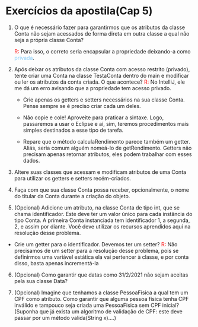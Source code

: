 # Exercícios da apostila(Cap 5)
1. O que é necessário fazer para garantirmos que os atributos da classe Conta não sejam acessados de forma direta em outra classe a qual não seja a própria classe Conta?

   <span style="color:red">R:</span> Para isso, o correto seria encapsular a propriedade deixando-a como <span style="color:lightskyblue">privada</span>.


2. Após deixar os atributos da classe Conta com acesso restrito (privado), tente criar uma Conta na classe TestaConta dentro do main e modificar ou ler os atributos da conta criada. O que acontece?
   <span style="color:red">R:</span> No IntelliJ, ele me dá um erro avisando que a propriedade tem acesso privado.

    - Crie apenas os getters e setters necessários na sua classe Conta. Pense sempre se é preciso criar cada um deles.

    - Não copie e cole! Aproveite para praticar a sintaxe. Logo, passaremos a usar o Eclipse e aí, sim, teremos procedimentos mais simples destinados a esse tipo de tarefa.

    - Repare que o método calculaRendimento parece também um getter. Aliás, seria comum alguém nomeá-lo de getRendimento. Getters não precisam apenas retornar atributos, eles podem trabalhar com esses dados.



3. Altere suas classes que acessam e modificam atributos de uma Conta para utilizar os getters e setters recém-criados.



4. Faça com que sua classe Conta possa receber, opcionalmente, o nome do titular da Conta durante a criação do objeto.



5. (Opcional) Adicione um atributo, na classe Conta de tipo int, que se chama identificador. Este deve ter um valor único para cada instância do tipo Conta. A primeira Conta instanciada tem identificador 1, a segunda, 2, e assim por diante. Você deve utilizar os recursos aprendidos aqui na resolução desse problema.


- Crie um getter para o identificador. Devemos ter um setter?
<span style="color:red">R:</span> Não precisamos de um setter para a resolução desse problema, pois se definirmos uma variável estática ela vai pertencer à classe, e por conta disso, basta apenas incrementá-la



6. (Opcional) Como garantir que datas como 31/2/2021 não sejam aceitas pela sua classe Data?



7. (Opcional) Imagine que tenhamos a classe PessoaFisica a qual tem um CPF como atributo. Como garantir que alguma pessoa física tenha CPF inválido e tampouco seja criada uma PessoaFisica sem CPF inicial? (Suponha que já exista um algoritmo de validação de CPF: este deve passar por um método valida(String x)....)